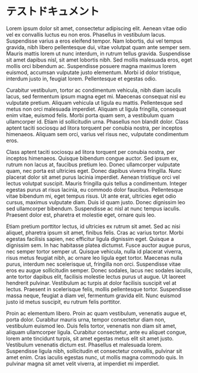  # テストドキュメント
Lorem ipsum dolor sit amet, consectetur adipiscing elit. Aenean vitae odio vel ex convallis luctus eu non eros. Phasellus in vestibulum lacus. Suspendisse varius a eros eleifend tempor. Nam lobortis, dui vel tempus gravida, nibh libero pellentesque dui, vitae volutpat quam ante semper sem. Mauris mattis lorem ut nunc interdum, in rutrum tellus gravida. Suspendisse sit amet dapibus nisl, sit amet lobortis nibh. Sed mollis malesuada eros, eget mollis orci bibendum ac. Suspendisse posuere magna maximus lorem euismod, accumsan vulputate justo elementum. Morbi id dolor tristique, interdum justo in, feugiat lorem. Pellentesque et egestas odio.

Curabitur vestibulum, tortor ac condimentum vehicula, nibh diam iaculis lacus, sed fermentum ipsum magna eget mi. Maecenas consequat nisl eu vulputate pretium. Aliquam vehicula ut ligula eu mattis. Pellentesque sed metus non orci malesuada imperdiet. Aliquam ut ligula fringilla, consequat enim vitae, euismod felis. Morbi porta quam sem, a vestibulum quam ullamcorper id. Etiam id sollicitudin urna. Phasellus non blandit dolor. Class aptent taciti sociosqu ad litora torquent per conubia nostra, per inceptos himenaeos. Aliquam sem orci, varius vel risus nec, vulputate condimentum eros.

Class aptent taciti sociosqu ad litora torquent per conubia nostra, per inceptos himenaeos. Quisque bibendum congue auctor. Sed ipsum ex, rutrum non lacus at, faucibus pretium leo. Donec ullamcorper vulputate quam, nec porta est ultricies eget. Donec dapibus viverra fringilla. Nunc placerat dolor sit amet purus lacinia imperdiet. Aenean tristique orci vel lectus volutpat suscipit. Mauris fringilla quis tellus a condimentum. Integer egestas purus at risus lacinia, eu commodo dolor faucibus. Pellentesque vitae bibendum mi, eget tempus risus. Ut ante erat, ultricies eget odio cursus, maximus vulputate diam. Duis id quam justo. Donec dignissim leo sed ullamcorper bibendum. Suspendisse ac nisl at nunc tempus iaculis. Praesent dolor est, pharetra et molestie eget, ornare quis leo.

Etiam pretium porttitor lectus, id ultricies ex rutrum sit amet. Sed ac nisi aliquet, pharetra ipsum sit amet, finibus felis. Cras ac varius tortor. Morbi egestas facilisis sapien, nec efficitur ligula dignissim eget. Quisque a dignissim sem. In hac habitasse platea dictumst. Fusce auctor augue purus, nec semper tortor semper ut. Quisque vehicula, nulla id placerat viverra, risus metus feugiat nibh, ac ornare leo ligula eget tortor. Maecenas nulla purus, interdum nec scelerisque ut, fringilla non orci. Suspendisse vitae eros eu augue sollicitudin semper. Donec sodales, lacus nec sodales iaculis, ante tortor dapibus elit, facilisis molestie lectus purus ut augue. Ut laoreet hendrerit pulvinar. Vestibulum ac turpis at dolor facilisis suscipit vel at lectus. Praesent in scelerisque felis, mollis pellentesque tortor. Suspendisse massa neque, feugiat a diam vel, fermentum gravida elit. Nunc euismod justo id metus suscipit, eu rutrum felis porttitor.

Proin ac elementum libero. Proin ac quam vestibulum, venenatis augue et, porta dolor. Curabitur mauris urna, tempor consectetur diam non, vestibulum euismod leo. Duis felis tortor, venenatis non diam sit amet, aliquam ullamcorper ligula. Curabitur consectetur, ante eu aliquet congue, lorem ante tincidunt turpis, sit amet egestas metus elit sit amet justo. Vestibulum venenatis dictum est. Phasellus et malesuada lorem. Suspendisse ligula nibh, sollicitudin et consectetur convallis, pulvinar sit amet enim. Cras iaculis egestas nunc, ut mollis magna commodo quis. In pulvinar magna sit amet velit viverra, at imperdiet mi imperdiet.